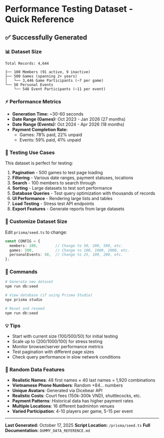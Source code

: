 # Performance Testing Dataset - Quick Reference

## ✅ Successfully Generated

### 📊 Dataset Size
```
Total Records: 4,644

├── 100 Members (91 active, 9 inactive)
├── 500 Games (spanning 2+ years)
│   └── 3,446 Game Participants (~7 per game)
└── 50 Personal Events
    └── 548 Event Participants (~11 per event)
```

### ⚡ Performance Metrics
- **Generation Time:** ~30-60 seconds
- **Date Range (Games):** Oct 2023 - Jan 2026 (27 months)
- **Date Range (Events):** Oct 2024 - Apr 2026 (18 months)
- **Payment Completion Rate:** 
  - Games: 78% paid, 22% unpaid
  - Events: 59% paid, 41% unpaid

### 🎯 Testing Use Cases

This dataset is perfect for testing:

1. **Pagination** - 500 games to test page loading
2. **Filtering** - Various date ranges, payment statuses, locations
3. **Search** - 100 members to search through
4. **Sorting** - Large datasets to test sort performance
5. **Database Queries** - Test query optimization with thousands of records
6. **UI Performance** - Rendering large lists and tables
7. **Load Testing** - Stress test API endpoints
8. **Export Features** - Generate reports from large datasets

### 🔧 Customize Dataset Size

Edit `prisma/seed.ts` to change:

```typescript
const CONFIG = {
  members: 100,        // Change to 50, 200, 500, etc.
  games: 500,          // Change to 100, 1000, 2000, etc.
  personalEvents: 50,  // Change to 25, 100, 200, etc.
};
```

### 📝 Commands

```bash
# Generate new dataset
npm run db:seed

# View database (if using Prisma Studio)
npx prisma studio

# Reset and reseed
npm run db:seed
```

### 💡 Tips

- Start with current size (100/500/50) for initial testing
- Scale up to (200/1000/100) for stress testing
- Monitor browser/server performance metrics
- Test pagination with different page sizes
- Check query performance in slow network conditions

### 🎲 Random Data Features

- **Realistic Names**: 48 first names × 40 last names = 1,920 combinations
- **Vietnamese Phone Numbers**: Random +84... numbers
- **Unique Avatars**: Generated via Dicebear API
- **Realistic Costs**: Court fees (150k-300k VND), shuttlecocks, etc.
- **Payment Patterns**: Historical data has higher payment rates
- **Multiple Locations**: 16 different badminton venues
- **Varied Participation**: 4-10 players per game, 5-15 per event

---

**Last Generated:** October 17, 2025
**Script Location:** `/prisma/seed.ts`
**Full Documentation:** `DUMMY_DATA_REFERENCE.md`
